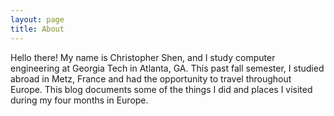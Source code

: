 ```yaml
---
layout: page
title: About
---
```


Hello there! My name is Christopher Shen, and I study computer engineering at Georgia Tech in Atlanta, GA. This past fall semester, I studied abroad in Metz, France and had the opportunity to travel throughout Europe. This blog documents some of the things I did and places I visited during my four months in Europe.